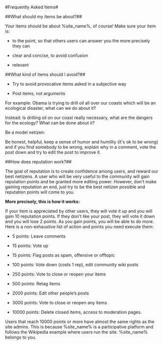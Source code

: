 #Frequently Asked Items#


##What should my items be about?##


Your items should be about %site_name%, of course! Make sure your item is:


* to the point, so that others users can answer you the more precisely they can

* clear and concise, to avoid confusion

* relevant


##What kind of items should I avoid?##

* Try to avoid provocative items asked in a subjective way

* Post items, not arguments


For example: Obama is trying to drill oil all over our coasts which will be an ecological disaster, what can we do about it?


Instead: Is drilling oil on our coast really necessary, what are the dangers for the ecology? What can be done about it?


Be a model netizen:

Be honest, helpful, keep a sense of humor and humility (it's ok to be wrong) and if you find somebody to be wrong, explain why in a comment, vote the post down and try to edit the post to improve it.


##How does reputation work?##

The goal of reputation is to create confidence among users, and reward our best netizens. A user who will be very useful to the community will gain reputation points and be granted more editing power. However, don't make gaining reputation an end, just try to be the best netizen possible and reputation points will come to you.


**More precisely, this is how it works:**


If your item is appreciated by other users, they will vote it up and you will gain 10 reputation points. If they don't like your post, they will vote it down and you will lose 2 points. As you gain points, you will be able to do more. Here is a non-exhaustive list of action and points you need execute them:

* 5 points: Leave comments

* 15 points: Vote up

* 15 points: Flag posts as spam, offensive or offtopic

* 100 points: Vote down (costs 1 rep), edit community wiki posts

* 250 points: Vote to close or reopen your items

* 500 points: Retag items

* 2000 points: Edit other people’s posts

* 3000 points: Vote to close or reopen any items

* 10000 points: Delete closed items, access to moderation pages.


Users that reach 10000 points or more have almost the same rights as the site admins. This is because %site_name% is a participative platform and follows the Wikipedia example where users run the site. %site_name% belongs to you.